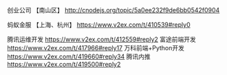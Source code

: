 创业公司 【南山区】 http://cnodejs.org/topic/5a0ee232f9de6bb0542f0904

蚂蚁金服 【上海、杭州】 https://www.v2ex.com/t/410539#reply0




腾讯运维开发
    https://www.v2ex.com/t/412559#reply2
富途前端开发
    https://www.v2ex.com/t/417966#reply17
万科前端+Python开发
    https://www.v2ex.com/t/419660#reply34
腾讯内推
    https://www.v2ex.com/t/419500#reply2
